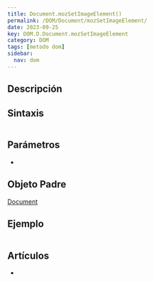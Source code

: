 ```yaml
---
title: Document.mozSetImageElement()
permalink: /DOM/Document/mozSetImageElement/
date: 2023-09-25
key: DOM.D.Document.mozSetImageElement
category: DOM
tags: [metodo dom]
sidebar:
  nav: dom
---
```


## Descripción


## Sintaxis


```javascript

```


## Parámetros

- 

## Objeto Padre


[Document](https://www.w3api.com/DOM/Document/)


## Ejemplo


```javascript

```


## Artículos

- 
